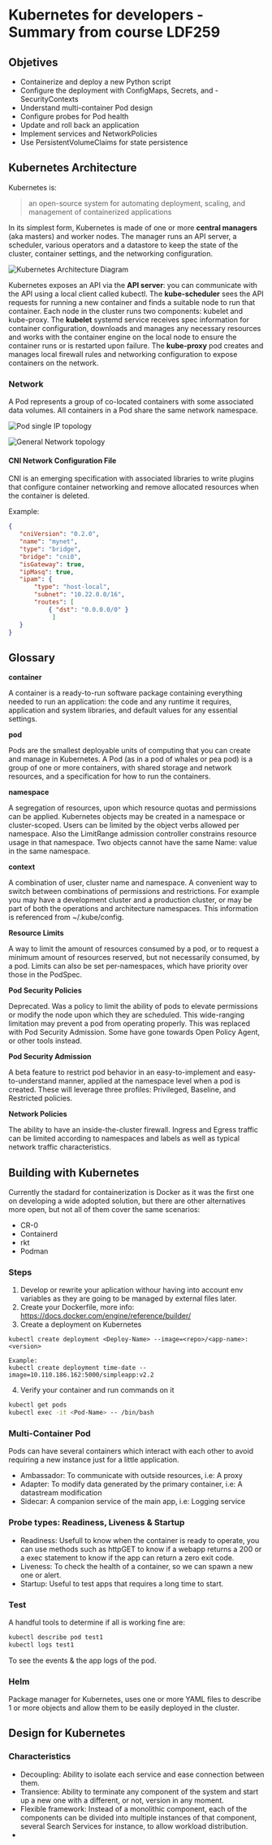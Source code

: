 
# Kubernetes for developers - Summary from course LDF259

## Objetives

- Containerize and deploy a new Python script​
- Configure the deployment with ConfigMaps, Secrets, and - SecurityContexts
- Understand multi-container Pod design
- Configure probes for Pod health
- Update and roll back an application
- Implement services and NetworkPolicies
- Use PersistentVolumeClaims for state persistence

## Kubernetes Architecture

Kubernetes is:

> an open-source system for automating deployment, scaling, and management of containerized applications

In its simplest form, Kubernetes is made of one or more __central managers__ (aka masters) and worker nodes. The manager runs an API server, a scheduler, various operators and a datastore to keep the state of the cluster, container settings, and the networking configuration.

![Kubernetes Architecture Diagram](img/architecture-diagram.png)

Kubernetes exposes an API via the __API server__: you can communicate with the API using a local client called kubectl. The __kube-scheduler__ sees the API requests for running a new container and finds a suitable node to run that container. Each node in the cluster runs two components: kubelet and kube-proxy. The __kubelet__ systemd service receives spec information for container configuration, downloads and manages any necessary resources and works with the container engine on the local node to ensure the container runs or is restarted upon failure. The __kube-proxy__ pod creates and manages local firewall rules and networking configuration to expose containers on the network.

### Network

A Pod represents a group of co-located containers with some associated data volumes. All containers in a Pod share the same network namespace.

![Pod single IP topology](img/pod-network.png)

![General Network topology](general-networking.png)

#### CNI Network Configuration File

CNI is an emerging specification with associated libraries to write plugins that configure container networking and remove allocated resources when the container is deleted.

Example:
```json
{
   "cniVersion": "0.2.0",
   "name": "mynet",
   "type": "bridge",
   "bridge": "cni0",
   "isGateway": true,
   "ipMasq": true,
   "ipam": {
       "type": "host-local",
       "subnet": "10.22.0.0/16",
       "routes": [
           { "dst": "0.0.0.0/0" }
            ]
   }
}
```


## Glossary

__container__

A container is a ready-to-run software package containing everything needed to run an application: the code and any runtime it requires, application and system libraries, and default values for any essential settings.

__pod__

Pods are the smallest deployable units of computing that you can create and manage in Kubernetes.
A Pod (as in a pod of whales or pea pod) is a group of one or more containers, with shared storage and network resources, and a specification for how to run the containers.

__namespace__

A segregation of resources, upon which resource quotas and permissions can be applied. Kubernetes objects may be created in a namespace or cluster-scoped. Users can be limited by the object verbs allowed per namespace. Also the LimitRange admission controller constrains resource usage in that namespace. Two objects cannot have the same Name: value in the same namespace.

__context__

A combination of user, cluster name and namespace. A convenient way to switch between combinations of permissions and restrictions. For example you may have a development cluster and a production cluster, or may be part of both the operations and architecture namespaces. This information is referenced from ~/.kube/config.

__Resource Limits__

A way to limit the amount of resources consumed by a pod, or to request a minimum amount of resources reserved, but not necessarily consumed, by a pod. Limits can also be set per-namespaces, which have priority over those in the PodSpec.

__Pod Security Policies__

Deprecated. Was a policy to limit the ability of pods to elevate permissions or modify the node upon which they are scheduled. This wide-ranging limitation may prevent a pod from operating properly. This was replaced with Pod Security Admission. Some have gone towards Open Policy Agent, or other tools instead.

__Pod Security Admission__

A beta feature to restrict pod behavior in an easy-to-implement and easy-to-understand manner, applied at the namespace level when a pod is created. These will leverage three profiles: Privileged, Baseline, and Restricted policies.

__Network Policies__

The ability to have an inside-the-cluster firewall. Ingress and Egress traffic can be limited according to namespaces and labels as well as typical network traffic characteristics.

## Building with Kubernetes

Currently the stadard for containerization is Docker as it was the first one on developing a wide adopted solution, but there are other alternatives more open, but not all of them cover the same scenarios:
- CR-0
- Containerd
- rkt
- Podman

### Steps
 
1. Develop or rewrite your aplication withour having into account env variables as they are going to be managed by external files later.
2. Create your Dockerfile, more info: https://docs.docker.com/engine/reference/builder/
3. Create a deployment on Kubernetes

````shell
kubectl create deployment <Deploy-Name> --image=<repo>/<app-name>:<version>

Example:
kubectl create deployment time-date --image=10.110.186.162:5000/simpleapp:v2.2
````

4. Verify your container and run commands on it

`````bash
​kubectl get pods
kubectl exec -i​t <Pod-Name> -- /bin/bash
`````

### Multi-Container Pod

Pods can have several containers which interact with each other to avoid requiring a new instance just for a little application.
- Ambassador: To communicate with outside resources, i.e: A proxy
- Adapter: To modify data generated by the primary container, i.e: A datastream modification
- Sidecar: A companion service of the main app, i.e: Logging service

### Probe types: Readiness, Liveness & Startup

- Readiness: Usefull to know when the container is ready to operate, you can use methods such as httpGET to know if a webapp returns a 200 or a exec statement to know if the app can return a zero exit code.
- Liveness: To check the health of a container, so we can spawn a new one or alert.
- Startup: Useful to test apps that requires a long time to start.

### Test

A handful tools to determine if all is working fine are:

`````bash
kubectl describe pod test1
kubectl logs test1
`````

To see the events & the app logs of the pod.

### Helm

Package manager for Kubernetes, uses one or more YAML files to describe 1 or more objects and allow them to be easily deployed in the cluster.

## Design for Kubernetes

### Characteristics
- Decoupling: Ability to isolate each service and ease connection between them.
- Transience: Ability to terminate any component of the system and start up a new one with a different, or not, version in any moment.
- Flexible framework: Instead of a monolithic component, each of the components can be divided into multiple instances of that component, several Search Services for instance, to allow workload distribution.
- 